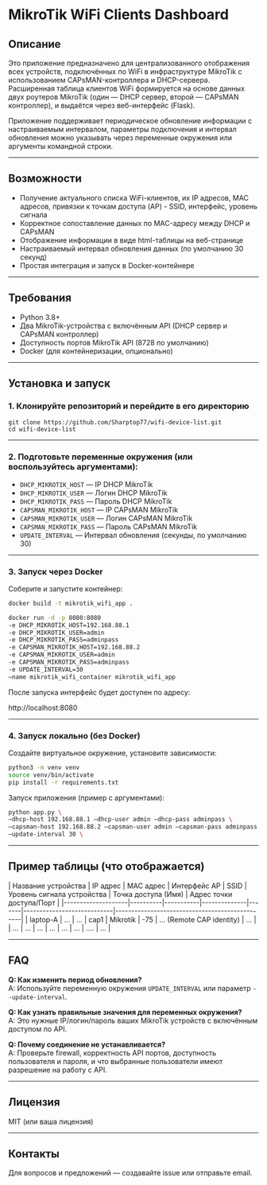 # MikroTik WiFi Clients Dashboard

## Описание

Это приложение предназначено для централизованного отображения всех устройств, подключённых по WiFi в инфраструктуре MikroTik с использованием CAPsMAN-контроллера и DHCP-сервера.  
Расширенная таблица клиентов WiFi формируется на основе данных двух роутеров MikroTik (один — DHCP сервер, второй — CAPsMAN контроллер), и выдаётся через веб-интерфейс (Flask).

Приложение поддерживает периодическое обновление информации с настраиваемым интервалом, параметры подключения и интервал обновления можно указывать через переменные окружения или аргументы командной строки.

---

## Возможности

- Получение актуального списка WiFi-клиентов, их IP адресов, MAC адресов, привязки к точкам доступа (AP) - SSID, интерфейс, уровень сигнала
- Корректное сопоставление данных по MAC-адресу между DHCP и CAPsMAN
- Отображение информации в виде html-таблицы на веб-странице
- Настраиваемый интервал обновления данных (по умолчанию 30 секунд)
- Простая интеграция и запуск в Docker-контейнере

---

## Требования

- Python 3.8+
- Два MikroTik-устройства с включённым API (DHCP сервер и CAPsMAN контроллер)
- Доступность портов MikroTik API (8728 по умолчанию)
- Docker (для контейнеризации, опционально)

---

## Установка и запуск

### 1. Клонируйте репозиторий и перейдите в его директорию
```
git clone https://github.com/Sharptop77/wifi-device-list.git
cd wifi-device-list
```
---

### 2. Подготовьте переменные окружения (или воспользуйтесь аргументами):

- `DHCP_MIKROTIK_HOST` — IP DHCP MikroTik
- `DHCP_MIKROTIK_USER` — Логин DHCP MikroTik
- `DHCP_MIKROTIK_PASS` — Пароль DHCP MikroTik
- `CAPSMAN_MIKROTIK_HOST` — IP CAPsMAN MikroTik
- `CAPSMAN_MIKROTIK_USER` — Логин CAPsMAN MikroTik
- `CAPSMAN_MIKROTIK_PASS` — Пароль CAPsMAN MikroTik
- `UPDATE_INTERVAL` — Интервал обновления (секунды, по умолчанию 30)

---

### 3. Запуск через Docker

Соберите и запустите контейнер:
``` bash
docker build -t mikrotik_wifi_app .

docker run -d -p 8080:8080 
-e DHCP_MIKROTIK_HOST=192.168.88.1 
-e DHCP_MIKROTIK_USER=admin 
-e DHCP_MIKROTIK_PASS=adminpass 
-e CAPSMAN_MIKROTIK_HOST=192.168.88.2 
-e CAPSMAN_MIKROTIK_USER=admin 
-e CAPSMAN_MIKROTIK_PASS=adminpass 
-e UPDATE_INTERVAL=30 
–name mikrotik_wifi_container mikrotik_wifi_app
```

После запуска интерфейс будет доступен по адресу:  

http://localhost:8080

---

### 4. Запуск локально (без Docker)

Создайте виртуальное окружение, установите зависимости:
``` bash
python3 -m venv venv
source venv/bin/activate
pip install -r requirements.txt
```

Запуск приложения (пример с аргументами):
``` bash
python app.py \
–dhcp-host 192.168.88.1 –dhcp-user admin –dhcp-pass adminpass \
–capsman-host 192.168.88.2 –capsman-user admin –capsman-pass adminpass \
–update-interval 30 \

```
---

## Пример таблицы (что отображается)


| Название устройства | IP адрес | MAC адрес | Интерфейс AP | SSID | Уровень сигнала устройства | Точка доступа (Имя) | Адрес точки доступа/Порт |
|--------------------|----------|-----------|--------------|-------|----------------------------|------------------------------------------------|
| laptop-A           | ...      | ...       | cap1         | Mikrotik |   -75 | ... (Remote CAP identity) | ...                                 |
| ...                | ...      | ...       | ...          | ... | ... | ....                     | ...                                 |


---

## FAQ

**Q: Как изменить период обновления?**  
A: Используйте переменную окружения `UPDATE_INTERVAL` или параметр `--update-interval`.

**Q: Как узнать правильные значения для переменных окружения?**  
A: Это нужные IP/логин/пароль ваших MikroTik устройств с включённым доступом по API.

**Q: Почему соединение не устанавливается?**  
A: Проверьте firewall, корректность API портов, доступность пользователя и пароля, и что выбранные пользователи имеют разрешение на работу с API.

---

## Лицензия

MIT (или ваша лицензия)

---

## Контакты

Для вопросов и предложений — создавайте issue или отправьте email.


